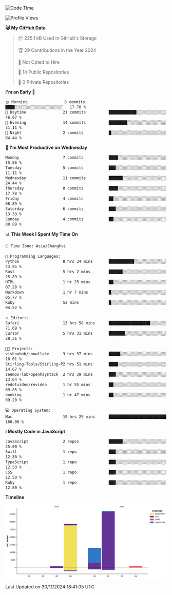 <!--
**PascalDai/PascalDai** is a ✨ _special_ ✨ repository because its `README.md` (this file) appears on your GitHub profile.

Here are some ideas to get you started:

- 🔭 I’m currently working on ...
- 🌱 I’m currently learning ...
- 👯 I’m looking to collaborate on ...
- 🤔 I’m looking for help with ...
- 💬 Ask me about ...
- 📫 How to reach me: ...
- 😄 Pronouns: ...
- ⚡ Fun fact: ...
-->

<!--START_SECTION:waka-->
![Code Time](http://img.shields.io/badge/Code%20Time-700%20hrs%2024%20mins-blue)

![Profile Views](http://img.shields.io/badge/Profile%20Views-0-blue)

**🐱 My GitHub Data** 

> 📦 225.1 kB Used in GitHub's Storage 
 > 
> 🏆 29 Contributions in the Year 2024
 > 
> 🚫 Not Opted to Hire
 > 
> 📜 14 Public Repositories 
 > 
> 🔑 0 Private Repositories 
 > 
**I'm an Early 🐤** 

```text
🌞 Morning                8 commits           ████░░░░░░░░░░░░░░░░░░░░░   17.78 % 
🌆 Daytime                21 commits          ████████████░░░░░░░░░░░░░   46.67 % 
🌃 Evening                14 commits          ████████░░░░░░░░░░░░░░░░░   31.11 % 
🌙 Night                  2 commits           █░░░░░░░░░░░░░░░░░░░░░░░░   04.44 % 
```
📅 **I'm Most Productive on Wednesday** 

```text
Monday                   7 commits           ████░░░░░░░░░░░░░░░░░░░░░   15.56 % 
Tuesday                  5 commits           ███░░░░░░░░░░░░░░░░░░░░░░   11.11 % 
Wednesday                11 commits          ██████░░░░░░░░░░░░░░░░░░░   24.44 % 
Thursday                 8 commits           ████░░░░░░░░░░░░░░░░░░░░░   17.78 % 
Friday                   4 commits           ██░░░░░░░░░░░░░░░░░░░░░░░   08.89 % 
Saturday                 6 commits           ███░░░░░░░░░░░░░░░░░░░░░░   13.33 % 
Sunday                   4 commits           ██░░░░░░░░░░░░░░░░░░░░░░░   08.89 % 
```


📊 **This Week I Spent My Time On** 

```text
🕑︎ Time Zone: Asia/Shanghai

💬 Programming Languages: 
Python                   8 hrs 34 mins       ███████████░░░░░░░░░░░░░░   43.95 % 
Rust                     5 hrs 2 mins        ██████░░░░░░░░░░░░░░░░░░░   25.89 % 
HTML                     1 hr 25 mins        ██░░░░░░░░░░░░░░░░░░░░░░░   07.28 % 
Markdown                 1 hr 7 mins         █░░░░░░░░░░░░░░░░░░░░░░░░   05.77 % 
Ruby                     52 mins             █░░░░░░░░░░░░░░░░░░░░░░░░   04.52 % 

🔥 Editors: 
Safari                   13 hrs 58 mins      ██████████████████░░░░░░░   71.69 % 
Cursor                   5 hrs 31 mins       ███████░░░░░░░░░░░░░░░░░░   28.31 % 

🐱‍💻 Projects: 
vishnubob/snowflake      3 hrs 37 mins       █████░░░░░░░░░░░░░░░░░░░░   18.61 % 
Stirling-Tools/Stirling-P2 hrs 51 mins       ████░░░░░░░░░░░░░░░░░░░░░   14.67 % 
seemoo-lab/openhaystack  2 hrs 39 mins       ███░░░░░░░░░░░░░░░░░░░░░░   13.64 % 
redotvideo/revideo       1 hr 55 mins        ██░░░░░░░░░░░░░░░░░░░░░░░   09.85 % 
booking                  1 hr 47 mins        ██░░░░░░░░░░░░░░░░░░░░░░░   09.20 % 

💻 Operating System: 
Mac                      19 hrs 29 mins      █████████████████████████   100.00 % 
```

**I Mostly Code in JavaScript** 

```text
JavaScript               2 repos             ██████░░░░░░░░░░░░░░░░░░░   25.00 % 
Swift                    1 repo              ███░░░░░░░░░░░░░░░░░░░░░░   12.50 % 
TypeScript               1 repo              ███░░░░░░░░░░░░░░░░░░░░░░   12.50 % 
CSS                      1 repo              ███░░░░░░░░░░░░░░░░░░░░░░   12.50 % 
Ruby                     1 repo              ███░░░░░░░░░░░░░░░░░░░░░░   12.50 % 
```



**Timeline**

![Lines of Code chart](https://raw.githubusercontent.com/PascalDai/PascalDai/main/assets/bar_graph.png)


 Last Updated on 30/11/2024 18:41:05 UTC
<!--END_SECTION:waka-->
